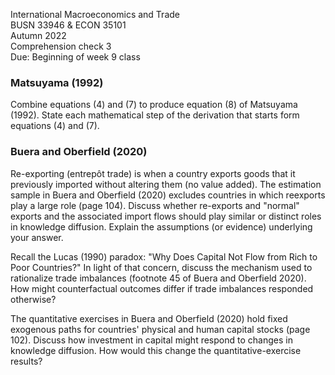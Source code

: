 International Macroeconomics and Trade\
BUSN 33946 & ECON 35101\
Autumn 2022\
Comprehension check 3\
Due: Beginning of week 9 class

### Matsuyama (1992)

Combine equations (4) and (7) to produce equation (8) of Matsuyama (1992). State each mathematical step of the derivation that starts form equations (4) and (7).

### Buera and Oberfield (2020)

Re-exporting (entrepôt trade) is when a country exports goods that it previously imported without altering them (no value added). The estimation sample in Buera and Oberfield (2020) excludes countries in which reexports play a large role (page 104). Discuss whether re-exports and "normal" exports and the associated import flows should play similar or distinct roles in knowledge diffusion. Explain the assumptions (or evidence) underlying your answer.

Recall the Lucas (1990) paradox: "Why Does Capital Not Flow from Rich to Poor Countries?" In light of that concern, discuss the mechanism used to rationalize trade imbalances (footnote 45 of Buera and Oberfield 2020). How might counterfactual outcomes differ if trade imbalances responded otherwise?

The quantitative exercises in Buera and Oberfield (2020) hold fixed exogenous paths for countries' physical and human capital stocks (page 102). Discuss how investment in capital might respond to changes in knowledge diffusion. How would this change the quantitative-exercise results?  
